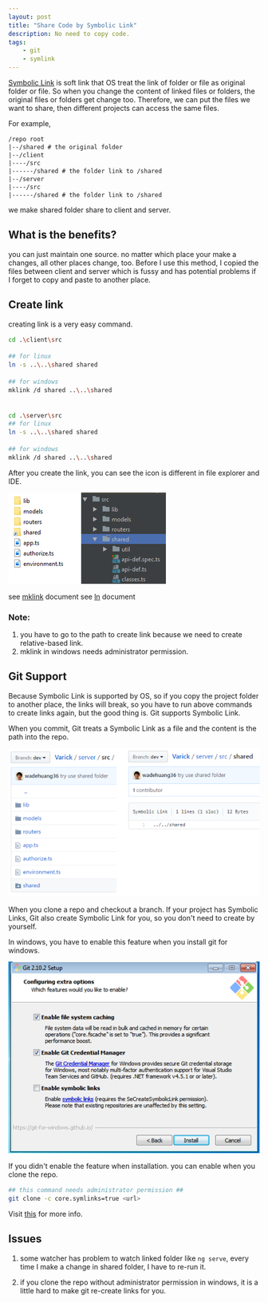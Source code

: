 ```yaml
---
layout: post
title: "Share Code by Symbolic Link"
description: No need to copy code.
tags: 
    - git
    - symlink
---
```


[Symbolic Link](https://en.wikipedia.org/wiki/Symbolic_link) is soft link that OS treat the link of folder or file as original folder or file. So when you change the content of linked files or folders, the original files or folders get change too. Therefore, we can put the files we want to share, then different projects can access the same files. 

For example,
```text
/repo root
|--/shared # the original folder
|--/client
|----/src
|------/shared # the folder link to /shared
|--/server
|----/src
|------/shared # the folder link to /shared
```
we make shared folder share to client and server.

## What is the benefits?
you can just maintain one source. no matter which place your make a changes, all other places change, too. Before I use this method, I copied the files between client and server which is fussy and has potential problems if I forget to copy and paste to another place.

## Create link
creating link is a very easy command.

```bash
cd .\client\src

## for linux
ln -s ..\..\shared shared

## for windows
mklink /d shared ..\..\shared


cd .\server\src
## for linux
ln -s ..\..\shared shared

## for windows
mklink /d shared ..\..\shared
```

After you create the link, you can see the icon is different in file explorer and IDE.

![Folders](/assets/images/2017-04-06-1.png)


see [mklink](https://technet.microsoft.com/en-us/library/cc753194.aspx) document
see [ln](https://en.wikipedia.org/wiki/Ln_(Unix)) document

### Note:
1. you have to go to the path to create link because we need to create relative-based link.
2. mklink in windows needs administrator permission.


## Git Support
Because Symbolic Link is supported by OS, so if you copy the project folder to another place, the links will break, so you have to run above commands to create links again, but the good thing is. Git supports Symbolic Link. 

When you commit, Git treats a Symbolic Link as a file and the content is the path into the repo. 

![Github](/assets/images/2017-04-06-2.png)

When you clone a repo and checkout a branch. If your project has Symbolic Links, Git also create Symbolic Link for you, so you don't need to create by yourself.

In windows, you have to enable this feature when you install git for windows.

![Git for Windows](/assets/images/2017-04-06-3.png)

If you didn't enable the feature when installation. you can enable when you clone the repo.

```bash
## this command needs administrator permission ##
git clone -c core.symlinks=true <url>
```
Visit [this](https://github.com/git-for-windows/git/wiki/Symbolic-Links) for more info. 

## Issues
1. some watcher has problem to watch linked folder like `ng serve`, every time I make a change in shared folder, I have to re-run it.

2. if you clone the repo without administrator permission in windows, it is a little hard to make git re-create links for you.